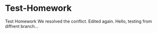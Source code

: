 # Test-Homework
Test Homework
We resolved the conflict.
Edited again.
Hello, testing from diffrent branch...

